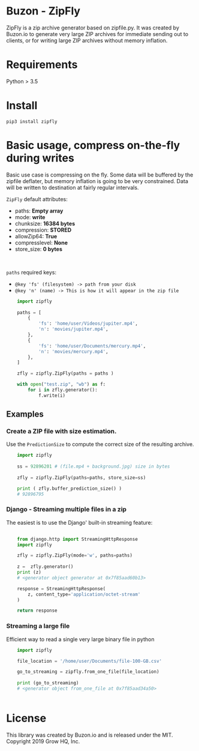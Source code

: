 # Buzon - ZipFly

ZipFly is a zip archive generator based on zipfile.py.
It was created by Buzon.io to generate very large ZIP archives for immediate sending out to clients, or for writing large ZIP archives without memory inflation.

# Requirements
Python > 3.5

# Install
    pip3 install zipfly

# Basic usage, compress on-the-fly during writes
Basic use case is compressing on the fly. Some data will be buffered by the zipfile deflater, but memory inflation is going to be very constrained. Data will be written to destination at fairly regular intervals.

`ZipFly` default attributes:

- paths: <b>Empty array</b> <br/>
- mode: <b>write</b> <br/>
- chunksize: <b>16384 bytes</b> <br/>
- compression: <b>STORED</b> <br/>
- allowZip64: <b>True</b> <br/>
- compresslevel: <b>None</b> <br/>
- store_size: <b>0 bytes</b> <br/>

<br/>

`paths` required keys:
- `@key 'fs' (filesystem) -> path from your disk`<br />
- `@key 'n' (name) -> This is how it will appear in the zip file`

```python
    import zipfly
    
    paths = [ 
        {
            'fs': 'home/user/Videos/jupiter.mp4', 
            'n': 'movies/jupiter.mp4', 
        },       
        {
            'fs': 'home/user/Documents/mercury.mp4', 
            'n': 'movies/mercury.mp4', 
        },          
    ]

    zfly = zipfly.ZipFly(paths = paths )

    with open("test.zip", "wb") as f:
        for i in zfly.generator():
            f.write(i)


```

## Examples


### Create a ZIP file with size estimation.
Use the `PredictionSize` to compute the correct size of the resulting archive.

```python
    import zipfly
    
    ss = 92896201 # (file.mp4 + background.jpg) size in bytes
    
    zfly = zipfly.ZipFly(paths=paths, store_size=ss)

    print ( zfly.buffer_prediction_size() )
    # 92896795

```


### Django - Streaming multiple files in a zip
The easiest is to use the Django' built-in streaming feature:

```python
    
    from django.http import StreamingHttpResponse
    import zipfly

    zfly = zipfly.ZipFly(mode='w', paths=paths)
    
    z =  zfly.generator()
    print (z)
    # <generator object generator at 0x7f85aad60b13>

    response = StreamingHttpResponse(
        z, content_type='application/octet-stream'
    )          

    return response 
```

### Streaming a large file
Efficient way to read a single very large binary file in python

```python
    import zipfly

    file_location = '/home/user/Documents/file-100-GB.csv'

    go_to_streaming = zipfly.from_one_file(file_location)
    
    print (go_to_streaming)
    # <generator object from_one_file at 0x7f85aad34a50>
    
```

# License
This library was created by Buzon.io and is released under the MIT. Copyright 2019 Grow HQ, Inc.